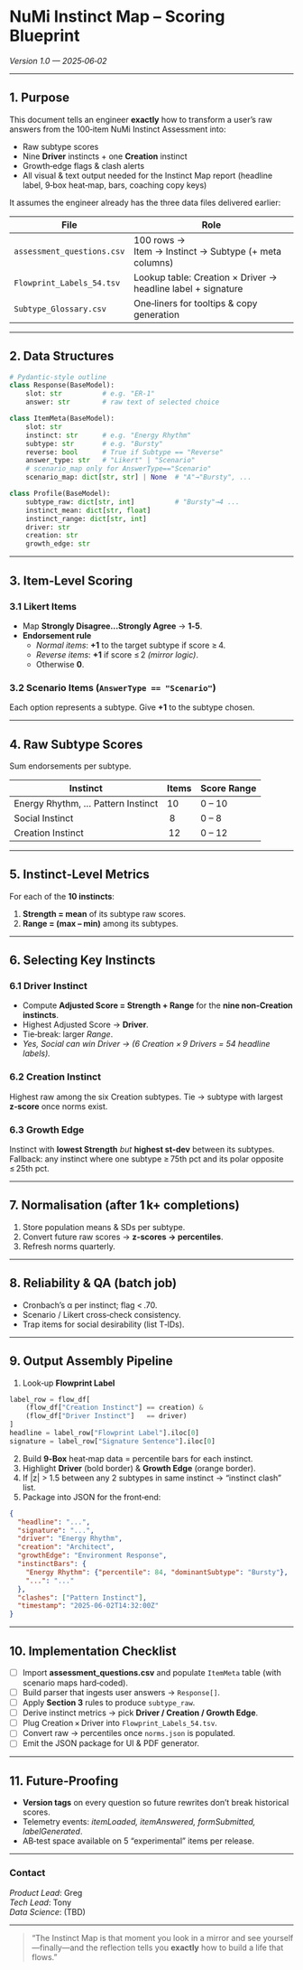 
# NuMi Instinct Map – Scoring Blueprint  
*Version 1.0 — 2025‑06‑02*

---

## 1. Purpose
This document tells an engineer **exactly** how to transform a user’s raw answers from the 100‑item NuMi Instinct Assessment into:

* Raw subtype scores  
* Nine **Driver** instincts + one **Creation** instinct  
* Growth‑edge flags & clash alerts  
* All visual & text output needed for the Instinct Map report (headline label, 9‑box heat‑map, bars, coaching copy keys)

It assumes the engineer already has the three data files delivered earlier:

| File | Role |
|------|------|
| `assessment_questions.csv` | 100 rows → Item → Instinct → Subtype (+ meta columns) |
| `Flowprint_Labels_54.tsv` | Lookup table: Creation × Driver → headline label + signature |
| `Subtype_Glossary.csv` | One‑liners for tooltips & copy generation |

---

## 2. Data Structures

```python
# Pydantic‑style outline
class Response(BaseModel):
    slot: str          # e.g. "ER-1"
    answer: str        # raw text of selected choice

class ItemMeta(BaseModel):
    slot: str
    instinct: str      # e.g. "Energy Rhythm"
    subtype: str       # e.g. "Bursty"
    reverse: bool      # True if Subtype == "Reverse"
    answer_type: str   # "Likert" | "Scenario"
    # scenario_map only for AnswerType=="Scenario"
    scenario_map: dict[str, str] | None  # "A"→"Bursty", ...

class Profile(BaseModel):
    subtype_raw: dict[str, int]          # "Bursty"→4 ...
    instinct_mean: dict[str, float]
    instinct_range: dict[str, int]
    driver: str
    creation: str
    growth_edge: str
```

---

## 3. Item‑Level Scoring

### 3.1 Likert Items  
* Map **Strongly Disagree…Strongly Agree** → **1‑5**.  
* **Endorsement rule**  
  * *Normal items*: **+1** to the target subtype if score ≥ 4.  
  * *Reverse items*: **+1** if score ≤ 2 _(mirror logic)_.  
  * Otherwise **0**.

### 3.2 Scenario Items (`AnswerType == "Scenario"`)  
Each option represents a subtype. Give **+1** to the subtype chosen.

---

## 4. Raw Subtype Scores
Sum endorsements per subtype.

| Instinct | Items | Score Range |
|----------|-------|-------------|
| Energy Rhythm, … Pattern Instinct | 10 | 0 – 10 |
| Social Instinct | 8 | 0 – 8 |
| Creation Instinct | 12 | 0 – 12 |

---

## 5. Instinct‑Level Metrics

For each of the **10 instincts**:

1. **Strength = mean** of its subtype raw scores.  
2. **Range = (max – min)** among its subtypes.

---

## 6. Selecting Key Instincts

### 6.1 Driver Instinct  
* Compute **Adjusted Score = Strength + Range** for the **nine non‑Creation instincts**.  
* Highest Adjusted Score → **Driver**.  
* Tie‑break: larger *Range*.  
* _Yes, Social can win Driver → (6 Creation × 9 Drivers = 54 headline labels)._

### 6.2 Creation Instinct  
Highest raw among the six Creation subtypes. Tie → subtype with largest **z‑score** once norms exist.

### 6.3 Growth Edge  
Instinct with **lowest Strength** *but* **highest st‑dev** between its subtypes.  
Fallback: any instinct where one subtype ≥ 75th pct and its polar opposite ≤ 25th pct.

---

## 7. Normalisation (after 1 k+ completions)

1. Store population means & SDs per subtype.  
2. Convert future raw scores → **z‑scores → percentiles**.  
3. Refresh norms quarterly.

---

## 8. Reliability & QA (batch job)

* Cronbach’s α per instinct; flag < .70.  
* Scenario / Likert cross‑check consistency.  
* Trap items for social desirability (list T‑IDs).

---

## 9. Output Assembly Pipeline

1. Look‑up **Flowprint Label**  

```python
label_row = flow_df[
    (flow_df["Creation Instinct"] == creation) &
    (flow_df["Driver Instinct"]   == driver)
]
headline = label_row["Flowprint Label"].iloc[0]
signature = label_row["Signature Sentence"].iloc[0]
```

2. Build **9‑Box** heat‑map data = percentile bars for each instinct.  
3. Highlight **Driver** (bold border) & **Growth Edge** (orange border).  
4. If |z| > 1.5 between any 2 subtypes in same instinct → “instinct clash” list.  
5. Package into JSON for the front‑end:

```json
{
  "headline": "...",
  "signature": "...",
  "driver": "Energy Rhythm",
  "creation": "Architect",
  "growthEdge": "Environment Response",
  "instinctBars": {
    "Energy Rhythm": {"percentile": 84, "dominantSubtype": "Bursty"},
    "...": "..."
  },
  "clashes": ["Pattern Instinct"],
  "timestamp": "2025-06-02T14:32:00Z"
}
```

---

## 10. Implementation Checklist

- [ ] Import **assessment_questions.csv** and populate `ItemMeta` table (with scenario maps hard‑coded).  
- [ ] Build parser that ingests user answers → `Response[]`.  
- [ ] Apply **Section 3** rules to produce `subtype_raw`.  
- [ ] Derive instinct metrics → pick **Driver / Creation / Growth Edge**.  
- [ ] Plug Creation × Driver into `Flowprint_Labels_54.tsv`.  
- [ ] Convert raw → percentiles once `norms.json` is populated.  
- [ ] Emit the JSON package for UI & PDF generator.

---

## 11. Future‑Proofing

* **Version tags** on every question so future rewrites don’t break historical scores.  
* Telemetry events: _itemLoaded, itemAnswered, formSubmitted, labelGenerated_.  
* AB‑test space available on 5 “experimental” items per release.

---

### Contact
*Product Lead*: Greg  
*Tech Lead*: Tony  
*Data Science*: (TBD)  

---

> “The Instinct Map is that moment you look in a mirror and see yourself—finally—and the reflection tells you **exactly** how to build a life that flows.”
